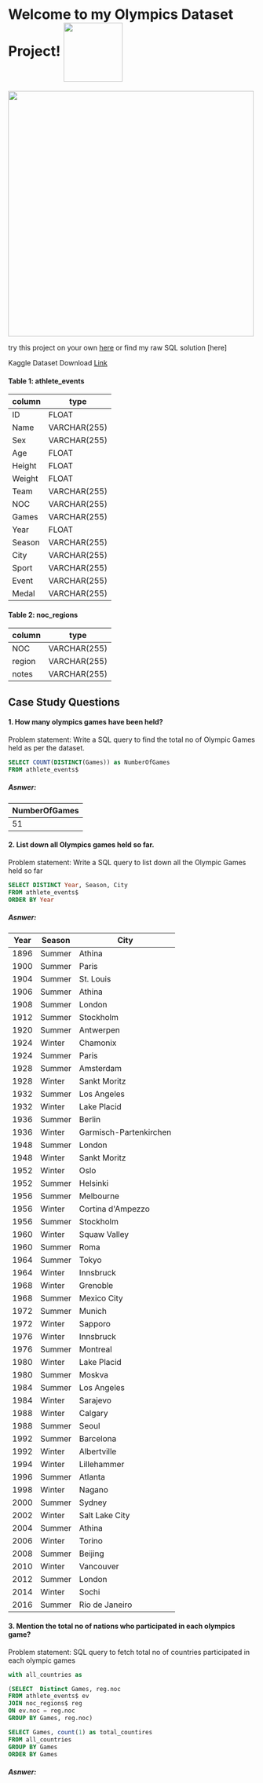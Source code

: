 # Welcome to my Olympics Dataset Project! <img align="center" src="https://user-images.githubusercontent.com/103854541/213895210-d40024c5-6db4-478e-907d-06ef78f83a80.gif" width="120" height="120">  


<img src="https://user-images.githubusercontent.com/103854541/213895951-0cb21ca5-1b7c-4c01-a033-7a3c3ebf25ce.jpg" width="500" height="500"> 



try this project on your own [here](https://techtfq.com/blog/practice-writing-sql-queries-using-real-dataset) or find my raw SQL solution [here]

Kaggle Dataset Download [Link](https://www.kaggle.com/datasets/heesoo37/120-years-of-olympic-history-athletes-and-results)


#### Table 1: athlete_events

| column   | type         |    
| -------- | ------------ |
| ID       | FLOAT        |
| Name     | VARCHAR(255) |
| Sex      | VARCHAR(255) |
| Age      | FLOAT        |
| Height   | FLOAT        |
| Weight   | FLOAT        |
| Team     | VARCHAR(255) |
| NOC      | VARCHAR(255) |
| Games    | VARCHAR(255) |
| Year     | FLOAT        |
| Season   | VARCHAR(255) |
| City     | VARCHAR(255) |
| Sport    | VARCHAR(255) |
| Event    | VARCHAR(255) |
| Medal    | VARCHAR(255) |


#### Table 2: noc_regions 

| column  | type         |    
| ------- | ------------ |
| NOC     | VARCHAR(255) |
| region  | VARCHAR(255) |
| notes   | VARCHAR(255) |


## Case Study Questions

#### 1. How many olympics games have been held?
Problem statement: Write a SQL query to find the total no of Olympic Games held as per the dataset.

```sql
SELECT COUNT(DISTINCT(Games)) as NumberOfGames 
FROM athlete_events$
```


##### Asnwer:

| NumberOfGames |    
| ------------- |
| 51            |



#### 2. List down all Olympics games held so far.
 Problem statement: Write a SQL query to list down all the Olympic Games held so far

```sql
SELECT DISTINCT Year, Season, City
FROM athlete_events$
ORDER BY Year
```

##### Asnwer:

| Year | Season | City
| ---- | ------ | ---------------------- |
| 1896	| Summer |	Athina                 |
| 1900	| Summer	| Paris                  |
| 1904	| Summer	| St. Louis              |
| 1906	| Summer	| Athina                 | 
| 1908	| Summer	| London                 |
| 1912	| Summer	| Stockholm              | 
| 1920	| Summer	| Antwerpen              |
| 1924	| Winter	| Chamonix               |
| 1924	| Summer	| Paris                  |
| 1928	| Summer	| Amsterdam              |
| 1928	| Winter	| Sankt Moritz           |
| 1932	| Summer	| Los Angeles            |
| 1932	| Winter	| Lake Placid            |
| 1936	| Summer	| Berlin                 |
| 1936	| Winter	| Garmisch-Partenkirchen |
| 1948	| Summer	| London                 |
| 1948	| Winter	| Sankt Moritz           |
| 1952	| Winter	| Oslo                   |
| 1952	| Summer	| Helsinki               |
| 1956	| Summer	| Melbourne              |
| 1956	| Winter	| Cortina d'Ampezzo      |
| 1956	| Summer	| Stockholm              |
| 1960	| Winter	| Squaw Valley           |
| 1960	| Summer	| Roma                   |
| 1964	| Summer	| Tokyo                  |
| 1964	| Winter	| Innsbruck              |
| 1968	| Winter	| Grenoble               |
| 1968	| Summer	| Mexico City            |
| 1972	| Summer	| Munich                 |
| 1972	| Winter	| Sapporo                |
| 1976	| Winter	| Innsbruck              |
| 1976	| Summer	| Montreal               |
| 1980	| Winter	| Lake Placid            |
| 1980	| Summer	| Moskva                 |
| 1984	| Summer	| Los Angeles            |
| 1984	| Winter	| Sarajevo               |
| 1988	| Winter	| Calgary                |
| 1988	| Summer	| Seoul                  |
| 1992	| Summer	| Barcelona              |
| 1992	| Winter	| Albertville            |
| 1994	| Winter	| Lillehammer            |
| 1996	| Summer	| Atlanta                |
| 1998	| Winter	| Nagano                 |
| 2000	| Summer	| Sydney                 |
| 2002	| Winter	| Salt Lake City         |
| 2004	| Summer	| Athina                 |
| 2006	| Winter	| Torino                 |
| 2008	| Summer	| Beijing                |
| 2010	| Winter	| Vancouver              |
| 2012	| Summer	| London                 |
| 2014	| Winter	| Sochi                  |
| 2016	| Summer	| Rio de Janeiro         |


#### 3. Mention the total no of nations who participated in each olympics game?
 Problem statement: SQL query to fetch total no of countries participated in each olympic games

```sql
with all_countries as

(SELECT  Distinct Games, reg.noc
FROM athlete_events$ ev
JOIN noc_regions$ reg 
ON ev.noc = reg.noc 
GROUP BY Games, reg.noc) 

SELECT Games, count(1) as total_countires
FROM all_countries
GROUP BY Games
ORDER BY Games 
```

##### Asnwer:

